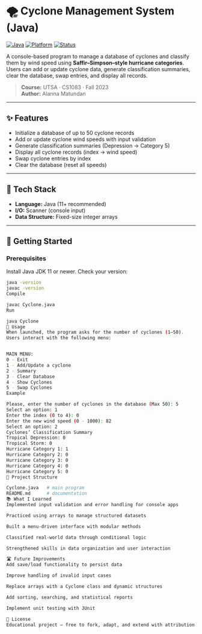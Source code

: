 # 🌪️ Cyclone Management System (Java)

[![Java](https://img.shields.io/badge/Java-11+-red.svg)](https://www.java.com/)
[![Platform](https://img.shields.io/badge/Platform-Console-blue.svg)]()
[![Status](https://img.shields.io/badge/Status-Completed-brightgreen.svg)]()

A console-based program to manage a database of cyclones and classify them by wind speed using **Saffir–Simpson–style hurricane categories**.  
Users can add or update cyclone data, generate classification summaries, clear the database, swap entries, and display all records.  

> **Course:** UTSA · CS1083 · Fall 2023  
> **Author:** Alanna Matundan  

---

## ✨ Features
- Initialize a database of up to 50 cyclone records  
- Add or update cyclone wind speeds with input validation  
- Generate classification summaries (Depression → Category 5)  
- Display all cyclone records (index → wind speed)  
- Swap cyclone entries by index  
- Clear the database (reset all speeds)  

---

## 🧰 Tech Stack
- **Language:** Java (11+ recommended)  
- **I/O:** Scanner (console input)  
- **Data Structure:** Fixed-size integer arrays  

---

## 🚀 Getting Started
### Prerequisites
Install Java JDK 11 or newer. Check your version:  
```bash
java -version
javac -version
Compile

javac Cyclone.java
Run

java Cyclone
📖 Usage
When launched, the program asks for the number of cyclones (1–50).
Users interact with the following menu:


MAIN MENU:
0 - Exit
1 - Add/Update a cyclone
2 - Summary
3 - Clear Database
4 - Show Cyclones
5 - Swap Cyclones
Example

Please, enter the number of cyclones in the database (Max 50): 5
Select an option: 1
Enter the index (0 to 4): 0
Enter the new wind speed (0 - 1000): 82
Select an option: 2
Cyclones’ Classification Summary
Tropical Depression: 0
Tropical Storm: 0
Hurricane Category 1: 1
Hurricane Category 2: 0
Hurricane Category 3: 0
Hurricane Category 4: 0
Hurricane Category 5: 0
🧱 Project Structure

Cyclone.java   # main program
README.md      # documentation
📚 What I Learned
Implemented input validation and error handling for console apps

Practiced using arrays to manage structured datasets

Built a menu-driven interface with modular methods

Classified real-world data through conditional logic

Strengthened skills in data organization and user interaction

🛣️ Future Improvements
Add save/load functionality to persist data

Improve handling of invalid input cases

Replace arrays with a Cyclone class and dynamic structures

Add sorting, searching, and statistical reports

Implement unit testing with JUnit

📜 License
Educational project — free to fork, adapt, and extend with attribution.
